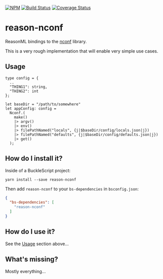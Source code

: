 [![NPM](https://nodei.co/npm/reason-nconf.png?downloads=true&downloadRank=true&stars=true)](https://nodei.co/npm/reason-nconf/)
[![Build Status](https://www.travis-ci.org/scull7/reason-nconf.svg?branch=master)](https://www.travis-ci.org/scull7/reason-nconf)
[![Coverage Status](https://coveralls.io/repos/github/scull7/reason-nconf/badge.svg?branch=master)](https://coveralls.io/github/scull7/reason-nconf?branch=master)

# reason-nconf
ReasonML bindings to the [nconf][node-nconf] library.

This is a very rough implementation that will enable very simple use cases.

## Usage
```reason
type config = {
  ..
  "THING1": string,
  "THING2": int
};

let baseDir = "/path/to/somewhere"
let appConfig: config =
  Nconf.(
    make()
    |> argv()
    |> env()
    |> filePathNamed("locals", {j|$baseDir/config/locals.json|j})
    |> filePathNamed("defaults", {j|$baseDir/config/defaults.json|j})
    |> get()
  );
```

## How do I install it?

Inside of a BuckleScript project:
```shell
yarn install --save reason-nconf
```

Then add `reason-nconf` to your `bs-dependencies` in `bsconfig.json`:
```json
{
  "bs-dependencies": [
    "reason-nconf"
  ]
}
```

## How do I use it?

See the [Usage](#usage) section above...

## What's missing?

Mostly everything...

[node-nconf]: https://www.npmjs.com/package/nconf
